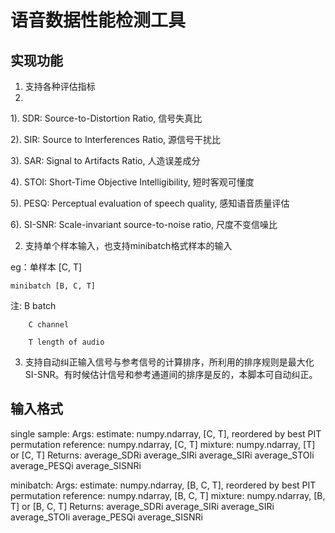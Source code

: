# 语音数据性能检测工具
## 实现功能

1. 支持各种评估指标
2. 
  1). SDR: 		Source-to-Distortion Ratio, 信号失真比
  
  2). SIR: 		Source to Interferences Ratio, 源信号干扰比
  
  3). SAR:		Signal to Artifacts Ratio, 人造误差成分
  
  4). STOI:		Short-Time Objective Intelligibility, 短时客观可懂度
  
  5). PESQ:		Perceptual evaluation of speech quality, 感知语音质量评估
  
  6). SI-SNR: 	        Scale-invariant source-to-noise ratio, 尺度不变信噪比

2. 支持单个样本输入，也支持minibatch格式样本的输入

eg：单样本	   [C, T]    

    minibatch [B, C, T]

注:		B batch

		C channel

		T length of audio

3. 支持自动纠正输入信号与参考信号的计算排序，所利用的排序规则是最大化SI-SNR。有时候估计信号和参考通道间的排序是反的，本脚本可自动纠正。

## 输入格式
single sample:
	Args:
		estimate:   numpy.ndarray, [C, T], reordered by best PIT permutation
		reference:  numpy.ndarray, [C, T]
		mixture:    numpy.ndarray, [T] or [C, T]
	Returns:
		average_SDRi 
		average_SIRi
		average_SIRi
		average_STOIi
		average_PESQi
		average_SISNRi

minibatch:
	Args:
		estimate:   numpy.ndarray, [B, C, T], reordered by best PIT permutation
		reference:  numpy.ndarray, [B, C, T]
		mixture:    numpy.ndarray, [B, T] or [B, C, T]
	Returns:
		average_SDRi
		average_SIRi
		average_SIRi
		average_STOIi
		average_PESQi
		average_SISNRi



